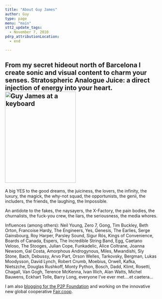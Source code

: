 ```yaml
---
title: "About Guy James"
author: Guy
type: page
menu: "main"
stt2_update_tags:
  - November 7, 2010
pdrp_attributionLocation:
  - end

---
```

## From my secret hideout north of Barcelona I create sonic and visual content to charm your senses. Stratospheric Analogue Juice: a direct injection of energy into your heart.[<img class="alignleft size-medium wp-image-2898" src="http://guyjames.test/wp-content/uploads/2010/07/20121211_203638-233x300.jpg" alt="Guy James at a keyboard" width="233" height="300" srcset="http://guyjames.test/wp-content/uploads/2010/07/20121211_203638-233x300.jpg 233w, http://guyjames.test/wp-content/uploads/2010/07/20121211_203638-797x1024.jpg 797w, http://guyjames.test/wp-content/uploads/2010/07/20121211_203638.jpg 1440w" sizes="(max-width: 233px) 100vw, 233px" />][1]

A big YES to the good dreams, the juiciness, the lovers, the infinity, the luxury, the magick, the why-not squad, the opportunists, the genii, the includers, the friends, the laughing, the Impossible.

An antidote to the fakes, the naysayers, the X-Factory, the pain bodies, the churnalists, the fuck-you crew, the liars, the seriousness, the media whores.

Influences (among others): Neil Young, Zero 7, Gong, Tim Buckley, Beth Orton, Francoise Hardy, The Engineers, Yes, Genesis, The Earlies, Serge Gainsbourg, Roy Harper, Parsley Sound, Sigur Rós, Kings of Convenience, Boards of Canada, Espers, The Incredible String Band, Egg, Caetano Veloso, The Stooges, Julian Cope, Funkadelic, Alice Coltrane, Joanna Newsom, Gal Costa, Amorphous Androgynous, Miles, Mwandishi, Sly Stone, Bach, Debussy, Arvo Part, Orson Welles, Tarkovsky, Bergman, Lukas Moodysson, David Lynch, Robert Crumb, Moebius, Orwell, Kafka, Nietszche, Douglas Rushkoff, Monty Python, Bosch, Dadd, Klimt, Rosetti, Chagall, Van Gogh, Terence McKenna, Ivan Illich, Alan Watts, Michel Bauwens, Eckhart Tolle, Barry Long, everyone I&#8217;ve ever met&#8230;.et caetera&#8230;

I am also <a title="P2P Foundation Blog" href="http://blog.p2pfoundation.net" target="_blank">blogging for the P2P Foundation</a> and working on the innovative new global cooperative <a title="fair.coop" href="https://fair.coop" target="_blank">Fair.coop</a>.

 [1]: http://guyjames.test/wp-content/uploads/2010/07/20121211_203638.jpg
